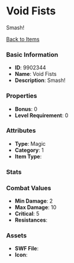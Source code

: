 # Void Fists

Smash!

[Back to Items](../items.md)

### Basic Information

- **ID**: 9902344
- **Name**: Void Fists
- **Description**: Smash!

### Properties

- **Bonus**: 0
- **Level Requirement**: 0

### Attributes

- **Type**: Magic
- **Category**: 1
- **Item Type**: 

### Stats


### Combat Values

- **Min Damage**: 2
- **Max Damage**: 10
- **Critical**: 5
- **Resistances**: 

### Assets

- **SWF File**: 
- **Icon**: 

